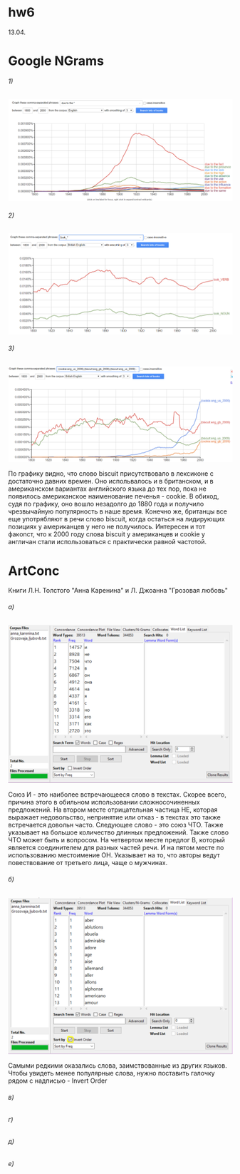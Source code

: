 # hw6
13.04.

# Google NGrams

###### 1)

![График1](https://raw.githubusercontent.com/gordeychuk172/hw6/master/1%D0%9D.png "График1")

###### 2)

![График2](https://raw.githubusercontent.com/gordeychuk172/hw6/master/2%D0%9D.png "График2")

###### 3)

![График3](https://raw.githubusercontent.com/gordeychuk172/hw6/master/3%D0%9D.png "График3")

По графику видно, что слово biscuit присутствовало в лексиконе с достаточно давних времен. Оно испольвалось и в британском, и в американском вариантах английского языка до тех пор, пока не появилось американское наименование печенья - cookie. В обиход, судя по графику, оно вошло незадолго до 1880 года и получило чрезвычайную популярность в наше время. Конечно же, британцы все еще употрябляют в речи слово biscuit, когда остаться на лидирующих позициях у американцев у него не получилось. Интересен и тот факoncт, что к 2000 году слова biscuit  у американцев и cookie у англичан стали использоваться с практически равной частотой.

# ArtConc

Книги Л.Н. Толстого "Анна Каренина" и Л. Джоанна "Грозовая любовь"

###### а)

![График4](https://raw.githubusercontent.com/gordeychuk172/hw6/master/4%D0%9D.png "График4")

Союз И - это наиболее встречающееся слово в текстах. Скорее всего, причина этого в обильном использовании сложносочиненных предложений. На втором месте отрицательная частица НЕ, которая выражает недовольство, непринятие или отказ - в текстах это также встречается довольн часто. Следующее слово - это союз ЧТО. Также указывает на большое количество длинных предложений. Также слово ЧТО может быть и вопросом. На четвертом месте предлог В, который является соединителем для разных частей речи. И на пятом месте по использованию местоимение ОН. Указывает на то, что авторы ведут повествование от третьего лица, чаще о мужчинах.

###### б)

![График5](https://raw.githubusercontent.com/gordeychuk172/hw6/master/5%D0%9D.png "График5")

Самыми редкими оказались слова, заимствованные из других языков. Чтобы увидеть менее популярные слова, нужно поставить галочку рядом с надписью - Invert Order

###### в)



###### г)

###### д)

###### е)
